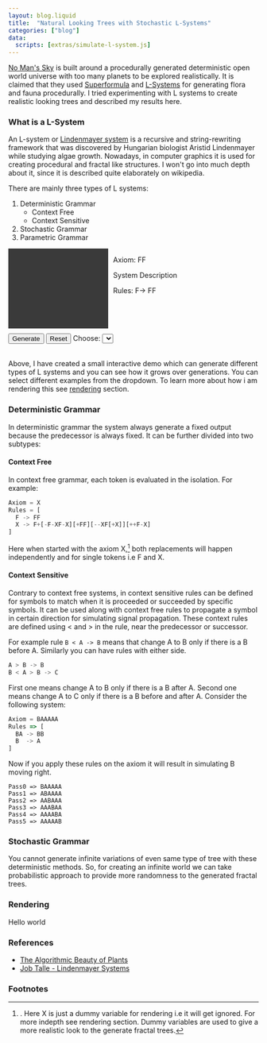 ```yaml
---
layout: blog.liquid
title:  "Natural Looking Trees with Stochastic L-Systems"
categories: ["blog"]
data:
  scripts: [extras/simulate-l-system.js]
---
```


[No Man's Sky](https://www.nomanssky.com/) is built around a procedurally generated deterministic open world universe with too many planets to be explored realistically. It is claimed that they used [Superformula](https://en.wikipedia.org/wiki/Superformula) and [L-Systems](https://en.wikipedia.org/wiki/L-system) for generating flora and  fauna procedurally. I tried experimenting with L systems to create realistic looking trees and described my results here.

### What is a L-System
An L-system or [Lindenmayer system](https://en.wikipedia.org/wiki/L-system) is a recursive and string-rewriting framework that was discovered by Hungarian biologist Aristid Lindenmayer while studying algae growth. Nowadays, in computer graphics it is used for creating procedural and fractal like structures. I won't go into much depth about it, since it is described quite elaborately on wikipedia.

There are mainly three types of L systems:
1. Deterministic Grammar
    - Context Free
    - Context Sensitive
2. Stochastic Grammar
3. Parametric Grammar

<style>
  #container {
    display: flex;
    margin: auto;
  }
  canvas {
    background: #3a3a3a;
    display: block;
    margin: 0 10px 10px 0;
  }
  #dropdown-container {
    display: inline-block;
  }

  @media only screen and (max-width: 600px) {
    #container {
      flex-direction: column;
    }
    #canvas {
        width: calc(100vw - 30px);
    }
  }
</style>

<div id="container">
  <div id="canvas-container">
    <canvas id="canvas" height=400 width=500></canvas>
    <div id="controls-container">
        <button id="generate" onclick="generate()">Generate</button>
        <button id="reset" onclick="reset()">Reset</button>
        <div id="dropdown-container">
          <label>Choose: </label>
          <select id="system-selector"></select>
        </div>
    </div>
  </div>
  <div id="lsystem-description">
    <p>Axiom: FF</p>
    <p>System Description</p>
    <p>Rules: F-> FF</p>
  </div>
</div>

<br>

Above, I have created a small interactive demo which can generate different types of L systems and you can see how it grows over generations. You can select different examples from the dropdown. To learn more about how i am rendering this see [rendering](#rendering) section.

### Deterministic Grammar
In deterministic grammar the system always generate a fixed output because the predecessor is always fixed. It can be further divided into two subtypes:

#### Context Free
In context free grammar, each token is evaluated in the isolation. For example:

```js
Axiom = X
Rules = [
  F -> FF
  X -> F+[-F-XF-X][+FF][--XF[+X]][++F-X]
]
```
Here when started with the axiom X,[^fn1] both replacements will happen independently and for single tokens i.e F and X.

#### Context Sensitive
Contrary to context free systems, in context sensitive rules can be defined for symbols to match when it is proceeded or succeeded by specific symbols. It can be used along with context free rules to propagate a symbol in certain direction for simulating signal propagation. These context rules are defined using < and > in the rule, near the predecessor or successor.

For example rule `B < A -> B` means that change A to B only if there is a B before A. Similarly you can have rules with either side.
```js
A > B -> B
B < A > B -> C
```
First one means change A to B only if there is a B after A. Second one means change A to C only if there is a B before and after A.
Consider the following system:
```js
Axiom = BAAAAA
Rules => [
  BA -> BB
  B  -> A
]
```

Now if you apply these rules on the axiom it will result in simulating B moving right.
```
Pass0 => BAAAAA
Pass1 => ABAAAA
Pass2 => AABAAA
Pass3 => AAABAA
Pass4 => AAAABA
Pass5 => AAAAAB
```

### Stochastic Grammar

You cannot generate infinite variations of even same type of tree with these deterministic methods. So, for creating an infinite world we can take probabilistic approach to provide more randomness to the generated fractal trees.


<h3 id="rendering">Rendering</h3>

Hello world

### References
- [The Algorithmic Beauty of Plants](http://algorithmicbotany.org/papers/#abop)
- [Job Talle - Lindenmayer Systems](https://jobtalle.com/lindenmayer_systems.html)

### Footnotes
[^fn1]:. Here X is just a dummy variable for rendering i.e it will get ignored. For more indepth see rendering section. Dummy variables are used to give a more realistic look to the generate fractal trees.
